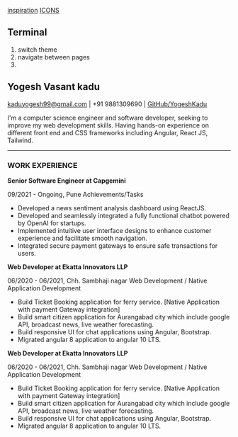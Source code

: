 [inspiration](https://www.rajsavaliya.com/)
[ICONS](https://www.flaticon.com/)

## Terminal
1. switch theme
2. navigate between pages
3. 



## Yogesh Vasant kadu

[kaduyogesh99@gmail.com](mailto:kaduyogesh99@gmail.com) | +91 9881309690 |
[GitHub/YogeshKadu](https://github.com/YogeshKadu/)

I'm a computer science engineer and software developer, seeking to improve my
web development skills. Having hands-on experience on different front end and
CSS frameworks including Angular, React JS, Tailwind.

---

### WORK EXPERIENCE

**Senior Software Engineer at Capgemini**

09/2021 - Ongoing, Pune Achievements/Tasks

- Developed a news sentiment analysis dashboard using ReactJS.
- Developed and seamlessly integrated a fully functional chatbot powered by
  OpenAI for startups.
- Implemented intuitive user interface designs to enhance customer experience
  and facilitate smooth navigation.
- Integrated secure payment gateways to ensure safe transactions for users.

**Web Developer at Ekatta Innovators LLP**

06/2020 - 06/2021, Chh. Sambhaji nagar Web Development / Native Application
Development

- Build Ticket Booking application for ferry service. [Native Application with
  payment Gateway integration]
- Build smart citizen application for Aurangabad city which include google API,
  broadcast news, live weather forecasting.
- Build responsive UI for chat applications using Angular, Bootstrap.
- Migrated angular 8 application to angular 10 LTS.

**Web Developer at Ekatta Innovators LLP**

06/2020 - 06/2021, Chh. Sambhaji nagar Web Development / Native Application
Development

- Build Ticket Booking application for ferry service. [Native Application with
  payment Gateway integration]
- Build smart citizen application for Aurangabad city which include google API,
  broadcast news, live weather forecasting.
- Build responsive UI for chat applications using Angular, Bootstrap.
- Migrated angular 8 application to angular 10 LTS.
